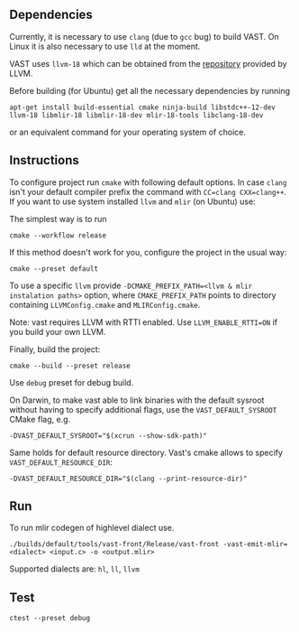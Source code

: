 
## Dependencies

Currently, it is necessary to use `clang` (due to `gcc` bug) to build VAST. On Linux it is also necessary to use `lld` at the moment.

VAST uses `llvm-18` which can be obtained from the [repository](https://apt.llvm.org/) provided by LLVM.

Before building (for Ubuntu) get all the necessary dependencies by running
```
apt-get install build-essential cmake ninja-build libstdc++-12-dev llvm-18 libmlir-18 libmlir-18-dev mlir-18-tools libclang-18-dev
```
or an equivalent command for your operating system of choice.

## Instructions

To configure project run `cmake` with following default options.
In case `clang` isn't your default compiler prefix the command with `CC=clang CXX=clang++`.
If you want to use system installed `llvm` and `mlir` (on Ubuntu) use:

The simplest way is to run

```
cmake --workflow release
```

If this method doesn't work for you, configure the project in the usual way:

```
cmake --preset default
```

To use a specific `llvm` provide `-DCMAKE_PREFIX_PATH=<llvm & mlir instalation paths>` option, where `CMAKE_PREFIX_PATH` points to directory containing `LLVMConfig.cmake` and `MLIRConfig.cmake`.

Note: vast requires LLVM with RTTI enabled. Use `LLVM_ENABLE_RTTI=ON` if you build your own LLVM.


Finally, build the project:

```
cmake --build --preset release
```

Use `debug` preset for debug build.

On Darwin, to make vast able to link binaries with the default sysroot without
having to specify additional flags, use the `VAST_DEFAULT_SYSROOT` CMake flag, e.g.
```
-DVAST_DEFAULT_SYSROOT="$(xcrun --show-sdk-path)"
```

Same holds for default resource directory. Vast's cmake allows to specify `VAST_DEFAULT_RESOURCE_DIR`:
```
-DVAST_DEFAULT_RESOURCE_DIR="$(clang --print-resource-dir)"
```

## Run

To run mlir codegen of highlevel dialect use.

```
./builds/default/tools/vast-front/Release/vast-front -vast-emit-mlir=<dialect> <input.c> -o <output.mlir>
```

Supported dialects are: `hl`, `ll`, `llvm`

## Test

```
ctest --preset debug
```
